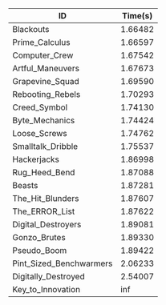 |ID|Time(s)|
|-|-|
|Blackouts|1.66482|
|Prime_Calculus|1.66597|
|Computer_Crew|1.67542|
|Artful_Maneuvers|1.67673|
|Grapevine_Squad|1.69590|
|Rebooting_Rebels|1.70293|
|Creed_Symbol|1.74130|
|Byte_Mechanics|1.74424|
|Loose_Screws|1.74762|
|Smalltalk_Dribble|1.75537|
|Hackerjacks|1.86998|
|Rug_Heed_Bend|1.87088|
|Beasts|1.87281|
|The_Hit_Blunders|1.87607|
|The_ERROR_List|1.87622|
|Digital_Destroyers|1.89081|
|Gonzo_Brutes|1.89330|
|Pseudo_Boom|1.89422|
|Pint_Sized_Benchwarmers|2.06233|
|Digitally_Destroyed|2.54007|
|Key_to_Innovation|inf|

